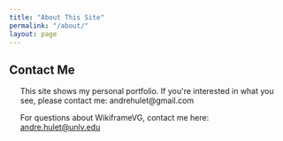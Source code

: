 ```yaml
---
title: "About This Site"
permalink: "/about/"
layout: page
---
```

<style>
    p {
        margin-left: 20px;
    }
</style>
## Contact Me

<p>This site shows my personal portfolio. If you're interested in what you see, please contact me: andrehulet@gmail.com

For questions about WikiframeVG, contact me here: andre.hulet@unlv.edu</p>
